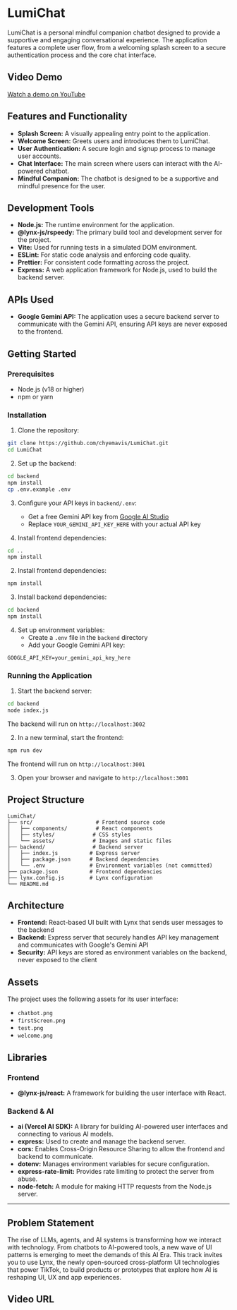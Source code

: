 # LumiChat

LumiChat is a personal mindful companion chatbot designed to provide a supportive and engaging conversational experience. The application features a complete user flow, from a welcoming splash screen to a secure authentication process and the core chat interface.

## Video Demo

[Watch a demo on YouTube](https://youtube.com/shorts/wr7nr1IIERs?feature=share)

## Features and Functionality

- **Splash Screen:** A visually appealing entry point to the application.
- **Welcome Screen:** Greets users and introduces them to LumiChat.
- **User Authentication:** A secure login and signup process to manage user accounts.
- **Chat Interface:** The main screen where users can interact with the AI-powered chatbot.
- **Mindful Companion:** The chatbot is designed to be a supportive and mindful presence for the user.

## Development Tools

- **Node.js:** The runtime environment for the application.
- **@lynx-js/rspeedy:** The primary build tool and development server for the project.
- **Vite:** Used for running tests in a simulated DOM environment.
- **ESLint:** For static code analysis and enforcing code quality.
- **Prettier:** For consistent code formatting across the project.
- **Express:** A web application framework for Node.js, used to build the backend server.

## APIs Used

- **Google Gemini API:** The application uses a secure backend server to communicate with the Gemini API, ensuring API keys are never exposed to the frontend.

## Getting Started

### Prerequisites

- Node.js (v18 or higher)
- npm or yarn

### Installation

1. Clone the repository:

```bash
git clone https://github.com/chyemavis/LumiChat.git
cd LumiChat
```

2. Set up the backend:

```bash
cd backend
npm install
cp .env.example .env
```

3. Configure your API keys in `backend/.env`:
   - Get a free Gemini API key from [Google AI Studio](https://aistudio.google.com/app/apikey)
   - Replace `YOUR_GEMINI_API_KEY_HERE` with your actual API key

4. Install frontend dependencies:

```bash
cd ..
npm install
```

2. Install frontend dependencies:

```bash
npm install
```

3. Install backend dependencies:

```bash
cd backend
npm install
```

4. Set up environment variables:
   - Create a `.env` file in the `backend` directory
   - Add your Google Gemini API key:

```env
GOOGLE_API_KEY=your_gemini_api_key_here
```

### Running the Application

1. Start the backend server:

```bash
cd backend
node index.js
```

The backend will run on `http://localhost:3002`

2. In a new terminal, start the frontend:

```bash
npm run dev
```

The frontend will run on `http://localhost:3001`

3. Open your browser and navigate to `http://localhost:3001`

## Project Structure

```
LumiChat/
├── src/                    # Frontend source code
│   ├── components/         # React components
│   ├── styles/            # CSS styles
│   └── assets/            # Images and static files
├── backend/               # Backend server
│   ├── index.js          # Express server
│   ├── package.json      # Backend dependencies
│   └── .env              # Environment variables (not committed)
├── package.json          # Frontend dependencies
├── lynx.config.js        # Lynx configuration
└── README.md
```

## Architecture

- **Frontend:** React-based UI built with Lynx that sends user messages to the backend
- **Backend:** Express server that securely handles API key management and communicates with Google's Gemini API
- **Security:** API keys are stored as environment variables on the backend, never exposed to the client

## Assets

The project uses the following assets for its user interface:

- `chatbot.png`
- `firstScreen.png`
- `test.png`
- `welcome.png`

## Libraries

### Frontend

- **@lynx-js/react:** A framework for building the user interface with React.

### Backend & AI

- **ai (Vercel AI SDK):** A library for building AI-powered user interfaces and connecting to various AI models.
- **express:** Used to create and manage the backend server.
- **cors:** Enables Cross-Origin Resource Sharing to allow the frontend and backend to communicate.
- **dotenv:** Manages environment variables for secure configuration.
- **express-rate-limit:** Provides rate limiting to protect the server from abuse.
- **node-fetch:** A module for making HTTP requests from the Node.js server.

---

## Problem Statement

The rise of LLMs, agents, and AI systems is transforming how we interact with technology. From chatbots to AI-powered tools, a new wave of UI patterns is emerging to meet the demands of this AI Era.
This track invites you to use Lynx, the newly open-sourced cross-platform UI technologies that power TikTok, to build products or prototypes that explore how AI is reshaping UI, UX and app experiences.

## Video URL
